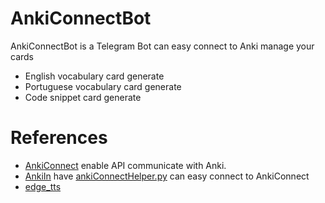 # AnkiConnectBot
AnkiConnectBot is a Telegram Bot can easy connect to Anki manage your cards

* English vocabulary card generate
* Portuguese vocabulary card generate
* Code snippet card generate

# References
* [AnkiConnect](https://foosoft.net/projects/anki-connect/) enable API communicate with Anki.
* [AnkiIn](https://github.com/Clouder0/AnkiIn) have [ankiConnectHelper.py](https://github.com/Clouder0/AnkiIn/blob/main/AnkiIn/helper/ankiConnectHelper.py) can easy connect to AnkiConnect
* [edge_tts](https://github.com/rany2/edge-tts)
